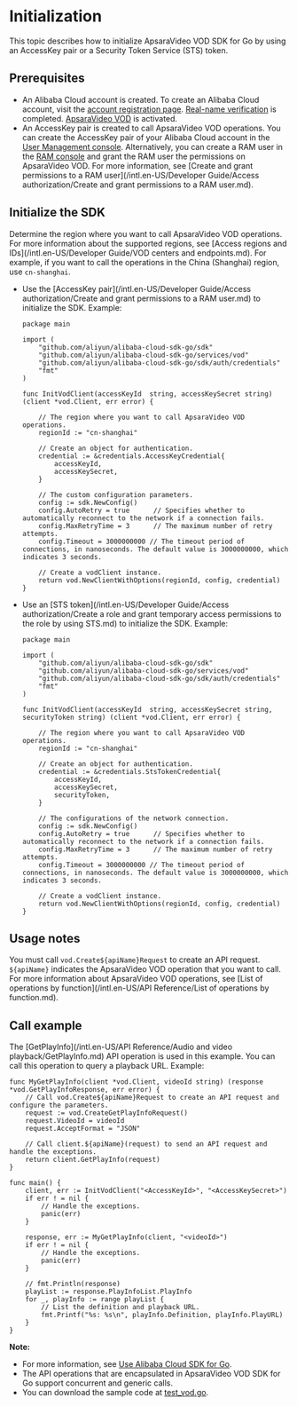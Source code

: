 # Initialization

This topic describes how to initialize ApsaraVideo VOD SDK for Go by using an AccessKey pair or a Security Token Service \(STS\) token.

## Prerequisites

-   An Alibaba Cloud account is created. To create an Alibaba Cloud account, visit the [account registration page](https://account.aliyun.com/register/register.htm?spm=a2c4g.11186623.2.13.2a123bd95a5EuV&oauth_callback=https%3A%2F%2Fvod.console.aliyun.com%2F&lang=zh). [Real-name verification](https://account.console.aliyun.com/v2/?spm=5176.2020520207.103.3.6e0f4c126cK3zB#/authc/types) is completed. [ApsaraVideo VOD](https://www.alibabacloud.com/product/apsaravideo-for-vod?spm=a3c0i.7911826.6791778070.dnavproductmedia3.441914b3psWeWQ) is activated.
-   An AccessKey pair is created to call ApsaraVideo VOD operations. You can create the AccessKey pair of your Alibaba Cloud account in the [User Management console](https://usercenter.console.aliyun.com/#/manage/ak). Alternatively, you can create a RAM user in the [RAM console](https://ram.console.aliyun.com/?spm=a2c4g.11186623.2.17.2a123bd95a5EuV#/user/list) and grant the RAM user the permissions on ApsaraVideo VOD. For more information, see [Create and grant permissions to a RAM user](/intl.en-US/Developer Guide/Access authorization/Create and grant permissions to a RAM user.md).

## Initialize the SDK

Determine the region where you want to call ApsaraVideo VOD operations. For more information about the supported regions, see [Access regions and IDs](/intl.en-US/Developer Guide/VOD centers and endpoints.md). For example, if you want to call the operations in the China \(Shanghai\) region, use `cn-shanghai`.

-   Use the [AccessKey pair](/intl.en-US/Developer Guide/Access authorization/Create and grant permissions to a RAM user.md) to initialize the SDK. Example:

    ```
    package main
    
    import (
        "github.com/aliyun/alibaba-cloud-sdk-go/sdk"
        "github.com/aliyun/alibaba-cloud-sdk-go/services/vod"
        "github.com/aliyun/alibaba-cloud-sdk-go/sdk/auth/credentials"
        "fmt"
    )
    
    func InitVodClient(accessKeyId  string, accessKeySecret string) (client *vod.Client, err error) {
    
        // The region where you want to call ApsaraVideo VOD operations.
        regionId := "cn-shanghai"
    
        // Create an object for authentication.
        credential := &credentials.AccessKeyCredential{
            accessKeyId,
            accessKeySecret,
        }
    
        // The custom configuration parameters.
        config := sdk.NewConfig()
        config.AutoRetry = true      // Specifies whether to automatically reconnect to the network if a connection fails.
        config.MaxRetryTime = 3      // The maximum number of retry attempts.
        config.Timeout = 3000000000 // The timeout period of connections, in nanoseconds. The default value is 3000000000, which indicates 3 seconds.
    
        // Create a vodClient instance.
        return vod.NewClientWithOptions(regionId, config, credential)
    }
    ```

-   Use an [STS token](/intl.en-US/Developer Guide/Access authorization/Create a role and grant temporary access permissions to the role by using STS.md) to initialize the SDK. Example:

    ```
    package main
    
    import (
        "github.com/aliyun/alibaba-cloud-sdk-go/sdk"
        "github.com/aliyun/alibaba-cloud-sdk-go/services/vod"
        "github.com/aliyun/alibaba-cloud-sdk-go/sdk/auth/credentials"
        "fmt"
    )
    
    func InitVodClient(accessKeyId  string, accessKeySecret string, securityToken string) (client *vod.Client, err error) {
    
        // The region where you want to call ApsaraVideo VOD operations.
        regionId := "cn-shanghai"
    
        // Create an object for authentication.
        credential := &credentials.StsTokenCredential{
            accessKeyId,
            accessKeySecret,
            securityToken,
        }
    
        // The configurations of the network connection.
        config := sdk.NewConfig()
        config.AutoRetry = true      // Specifies whether to automatically reconnect to the network if a connection fails.
        config.MaxRetryTime = 3      // The maximum number of retry attempts.
        config.Timeout = 3000000000 // The timeout period of connections, in nanoseconds. The default value is 3000000000, which indicates 3 seconds.
    
        // Create a vodClient instance.
        return vod.NewClientWithOptions(regionId, config, credential)
    }
    ```


## Usage notes

You must call `vod.Create${apiName}Request` to create an API request. `${apiName}` indicates the ApsaraVideo VOD operation that you want to call. For more information about ApsaraVideo VOD operations, see [List of operations by function](/intl.en-US/API Reference/List of operations by function.md).

## Call example

The [GetPlayInfo](/intl.en-US/API Reference/Audio and video playback/GetPlayInfo.md) API operation is used in this example. You can call this operation to query a playback URL. Example:

```
func MyGetPlayInfo(client *vod.Client, videoId string) (response *vod.GetPlayInfoResponse, err error) {
    // Call vod.Create${apiName}Request to create an API request and configure the parameters.
    request := vod.CreateGetPlayInfoRequest()
    request.VideoId = videoId
    request.AcceptFormat = "JSON"

    // Call client.${apiName}(request) to send an API request and handle the exceptions.
    return client.GetPlayInfo(request)
}

func main() {
    client, err := InitVodClient("<AccessKeyId>", "<AccessKeySecret>")
    if err ! = nil {
        // Handle the exceptions.
        panic(err)
    }

    response, err := MyGetPlayInfo(client, "<videoId>")
    if err ! = nil {
        // Handle the exceptions.
        panic(err)
    }

    // fmt.Println(response)
    playList := response.PlayInfoList.PlayInfo
    for _, playInfo := range playList {
        // List the definition and playback URL.
        fmt.Printf("%s: %s\n", playInfo.Definition, playInfo.PlayURL)
    }
}
```

**Note:**

-   For more information, see [Use Alibaba Cloud SDK for Go](https://help.aliyun.com/document_detail/66217.html?spm=a2c4g.11186623.2.27.3c9b25dfToJUtM#concept-mkk-vpj-zdb).
-   The API operations that are encapsulated in ApsaraVideo VOD SDK for Go support concurrent and generic calls.
-   You can download the sample code at [test\_vod.go](https://docs-aliyun.cn-hangzhou.oss.aliyun-inc.com/assets/attach/87264/cn_zh/1533550966288/test_vod.go).

